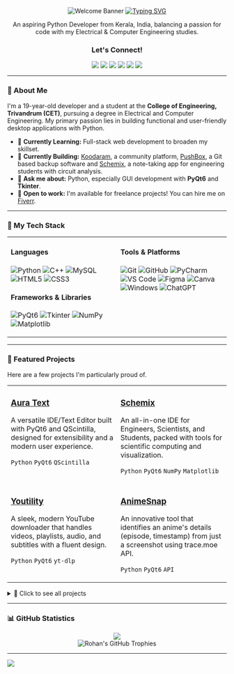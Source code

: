<div align="center">
  <img src="https://github.com/rohankishore/rohankishore/assets/109947257/f50a5315-5380-4777-b7a8-0184aaa79897" alt="Welcome Banner">
  <a href="https://git.io/typing-svg"><img src="https://readme-typing-svg.demolab.com?font=Fira+Code&size=30&pause=1000&color=FFFFFF&background=40FFAC00&vCenter=true&random=false&width=435&lines=%F0%9F%91%8B%F0%9F%8F%BB+Hi+there!+I'm+Rohan" alt="Typing SVG"></a>
  
  <p>An aspiring Python Developer from Kerala, India, balancing a passion for code with my Electrical & Computer Engineering studies.</p>

  <h3>Let's Connect!</h3>
  <a href="https://www.hackerrank.com/profile/rohankishore7461"><img src="https://img.shields.io/badge/hackerrank-2EC866?style=for-the-badge&logo=hackerrank&logoColor=white"></a>
  <a href="https://rohankishore.github.io/"><img src="https://img.shields.io/badge/Portfolio-333333?style=for-the-badge&logo=googlechrome&logoColor=white"></a>
  <a href="https://www.fiverr.com/rohancodespy/"><img src="https://img.shields.io/badge/fiverr-1DBF73?style=for-the-badge&logo=fiverr&logoColor=white"></a>
  <a href="https://twitter.com/Aura_Text"><img src="https://img.shields.io/badge/Twitter-1DA1F2?style=for-the-badge&logo=X&logoColor=white"></a>
  <a href="https://www.linkedin.com/in/rohankishore/"><img src="https://img.shields.io/badge/linkedin-0A66C2?style=for-the-badge&logo=linkedin&logoColor=white"></a>
  <a href="https://ko-fi.com/rohankishore"><img src="https://img.shields.io/badge/Kofi-FF5E5B?style=for-the-badge&logo=kofi&logoColor=white"></a>
</div>

---

### 👋 About Me
I'm a 19-year-old developer and a student at the **College of Engineering, Trivandrum (CET)**, pursuing a degree in Electrical and Computer Engineering. My primary passion lies in building functional and user-friendly desktop applications with Python.

- 🌱 **Currently Learning:** Full-stack web development to broaden my skillset.
- 🚀 **Currently Building:** [Koodaram](https://koodaram.vercel.app), a community platform, [PushBox](https://github.com/rohankishore/PushBox), a Git based backup software and [Schemix](https://github.com/rohankishore/Schemix), a note-taking app for engineering students with circuit analysis.
- 💬 **Ask me about:** Python, especially GUI development with **PyQt6** and **Tkinter**.
- 💼 **Open to work:** I'm available for freelance projects! You can hire me on [Fiverr](https://www.fiverr.com/rohancodespy/).

---

### 🧰 My Tech Stack

<table>
  <tr>
    <td valign="top" width="50%">
      <h4>Languages</h4>
      <p>
        <img src="https://img.shields.io/badge/python-3776AB?style=for-the-badge&logo=python&logoColor=white" alt="Python">
        <img src="https://img.shields.io/badge/c++-00599C?style=for-the-badge&logo=c%2B%2B&logoColor=white" alt="C++">
        <img src="https://img.shields.io/badge/mysql-4479A1?style=for-the-badge&logo=mysql&logoColor=white" alt="MySQL">
        <img src="https://img.shields.io/badge/html5-E34F26?style=for-the-badge&logo=html5&logoColor=white" alt="HTML5">
        <img src="https://img.shields.io/badge/css3-1572B6?style=for-the-badge&logo=css3&logoColor=white" alt="CSS3">
      </p>
      <h4>Frameworks & Libraries</h4>
      <p>
        <img src="https://img.shields.io/badge/PyQt6-41CD52?style=for-the-badge&logo=qt&logoColor=white" alt="PyQt6">
        <img src="https://img.shields.io/badge/Tkinter-2B5B84?style=for-the-badge&logo=python&logoColor=white" alt="Tkinter">
        <img src="https://img.shields.io/badge/numpy-013243?style=for-the-badge&logo=numpy&logoColor=white" alt="NumPy">
        <img src="https://img.shields.io/badge/Matplotlib-3175A2?style=for-the-badge&logo=matplotlib&logoColor=white" alt="Matplotlib">
      </p>
    </td>
    <td valign="top" width="50%">
      <h4>Tools & Platforms</h4>
      <p>
        <img src="https://img.shields.io/badge/git-F05032?style=for-the-badge&logo=git&logoColor=white" alt="Git">
        <img src="https://img.shields.io/badge/github-181717?style=for-the-badge&logo=github&logoColor=white" alt="GitHub">
        <img src="https://img.shields.io/badge/Pycharm-000000?style=for-the-badge&logo=pycharm&logoColor=white" alt="PyCharm">
        <img src="https://img.shields.io/badge/VS%20Code-007ACC?style=for-the-badge&logo=visualstudiocode&logoColor=white" alt="VS Code">
        <img src="https://img.shields.io/badge/figma-F24E1E?style=for-the-badge&logo=figma&logoColor=white" alt="Figma">
        <img src="https://img.shields.io/badge/Canva-00C4CC?style=for-the-badge&logo=canva&logoColor=white" alt="Canva">
        <img src="https://img.shields.io/badge/Windows-0078D6?style=for-the-badge&logo=windows&logoColor=white" alt="Windows">
        <img src="https://img.shields.io/badge/ChatGPT-412991?style=for-the-badge&logo=openai&logoColor=white" alt="ChatGPT">
      </p>
    </td>
  </tr>
</table>

---

### 🚀 Featured Projects

Here are a few projects I'm particularly proud of.

<table>
  <tr>
    <td width="50%" valign="top">
      <h3><a href="https://github.com/rohankishore/Aura-Text">Aura Text</a></h3>
      <p>A versatile IDE/Text Editor built with PyQt6 and QScintilla, designed for extensibility and a modern user experience.</p>
      <p><code>Python</code> <code>PyQt6</code> <code>QScintilla</code></p>
    </td>
    <td width="50%" valign="top">
      <h3><a href="https://github.com/rohankishore/Schemix">Schemix</a></h3>
      <p>An all-in-one IDE for Engineers, Scientists, and Students, packed with tools for scientific computing and visualization.</p>
      <p><code>Python</code> <code>PyQt6</code> <code>NumPy</code> <code>Matplotlib</code></p>
    </td>
  </tr>
  <tr>
    <td width="50%" valign="top">
      <h3><a href="https://github.com/rohankishore/Youtility">Youtility</a></h3>
      <p>A sleek, modern YouTube downloader that handles videos, playlists, audio, and subtitles with a fluent design.</p>
      <p><code>Python</code> <code>PyQt6</code> <code>yt-dlp</code></p>
    </td>
    <td width="50%" valign="top">
      <h3><a href="https://github.com/rohankishore/AnimeSnap">AnimeSnap</a></h3>
      <p>An innovative tool that identifies an anime's details (episode, timestamp) from just a screenshot using trace.moe API.</p>
      <p><code>Python</code> <code>PyQt6</code> <code>API</code></p>
    </td>
  </tr>
</table>

<details>
  <summary>📁 Click to see all projects</summary>
  
  <h4>GUI Based (PyQt6 & Tk)</h4>
  <ul>
    <li><b>Aura Text</b>: IDE made with PyQt6 and QScintilla</li>
    <li><b>Youtility</b>: Youtube video/playlist downloader with a modern fluent design</li>
    <li><b>PushBox</b>: Git based personal backup software</li>
    <li><b>ZenNotes</b>: Notepad alternative with TTS, Translations, etc</li>
    <li><b>Spotifyte</b>: Spotify track/playlist downloader with a modern fluent design</li>
    <li><b>Schemix</b>: An IDE for Engineers, Scientists and Students made entirely with Python</li>
    <li><b>Submind</b>: AI Based Subtitles Generator for Videos / Audios</li>
    <li><b>CashFlow</b>: Finance manager app with Expense and Income tracking</li>
    <li><b>AnimeSnap</b>: Get details of an Anime from just its Screenshot</li>
    <li><b>cvGen</b>: CV Generator using PyQt6 to create beautiful CVs easily</li>
    <li><b>Graphyte</b>: Math graphing app like GeoGebra made with PyQt6 & Matplotlib</li>
    <li><b>Tempus</b>: Calendar with Horoscopes, TODOs, and Reminders</li>
    <li><b>QRGen</b>: Custom QR Code Generator with Logo and color support</li>
    <li><b>WiFi-Analyzer</b>: Network sniffer with built-in saved passwords viewer</li>
    <li><b>WinCalc</b>: Windows Calculator clone made with Tk</li>
  </ul>

  <h4>Other Projects</h4>
  <ul>
    <li><b>Dash</b>: An endless runner game with a Cyberpunk theme</li>
    <li><b>PasteCMD</b>: CLI App for Pastebin</li>
    <li><b>QoolTabs</b>: PyQt6/PySide6 TabWidget with drag-and-drop support</li>
  </ul>
  
  <h4>Educational</h4>
  <ul>
    <li><b>PhysiPy</b>: Python library to solve Physics equations</li>
    <li><b>Schemix</b>: An IDE for Engineers, Scientists and Students made entirely with Python</li>
    <li><b>Plotium</b>: Python library to plot chemical trends (Electronegativity, Atomic Radius, etc.)</li>
  </ul>
</details>

---

### 📊 GitHub Statistics

<div align="center">
  
<picture>
  <source
    srcset="https://github-readme-stats-fast.vercel.app/api?username=rohankishore&show_icons=true&theme=dark"
    media="(prefers-color-scheme: dark)"
  />
  <source
    srcset="https://github-readme-stats-fast.vercel.app/api?username=rohankishore&show_icons=true"
    media="(prefers-color-scheme: light), (prefers-color-scheme: no-preference)"
  />
  <img src="https://github-readme-stats-fast.vercel.app/api?username=rohankishore&show_icons=true" />
</picture>

  <br>
  <img src="https://github-profile-trophy.vercel.app/?username=rohankishore&theme=juicyfresh&no-frame=false&row=1&margin-w=20&no-bg=true" alt="Rohan's GitHub Trophies">
</div>

---
[![](https://visitcount.itsvg.in/api?id=rohankishore&icon=0&color=0)](https://visitcount.itsvg.in)



